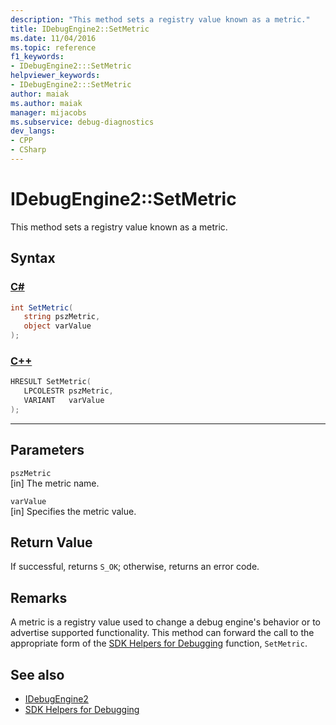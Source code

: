 ```yaml
---
description: "This method sets a registry value known as a metric."
title: IDebugEngine2::SetMetric
ms.date: 11/04/2016
ms.topic: reference
f1_keywords:
- IDebugEngine2:::SetMetric
helpviewer_keywords:
- IDebugEngine2:::SetMetric
author: maiak
ms.author: maiak
manager: mijacobs
ms.subservice: debug-diagnostics
dev_langs:
- CPP
- CSharp
---
```

# IDebugEngine2::SetMetric

This method sets a registry value known as a metric.

## Syntax

### [C#](#tab/csharp)
```csharp
int SetMetric(
   string pszMetric,
   object varValue
);
```
### [C++](#tab/cpp)
```cpp
HRESULT SetMetric(
   LPCOLESTR pszMetric,
   VARIANT   varValue
);
```
---

## Parameters
`pszMetric`\
[in] The metric name.

`varValue`\
[in] Specifies the metric value.

## Return Value
 If successful, returns `S_OK`; otherwise, returns an error code.

## Remarks
 A metric is a registry value used to change a debug engine's behavior or to advertise supported functionality. This method can forward the call to the appropriate form of the [SDK Helpers for Debugging](../../../extensibility/debugger/reference/sdk-helpers-for-debugging.md) function, `SetMetric`.

## See also
- [IDebugEngine2](../../../extensibility/debugger/reference/idebugengine2.md)
- [SDK Helpers for Debugging](../../../extensibility/debugger/reference/sdk-helpers-for-debugging.md)
